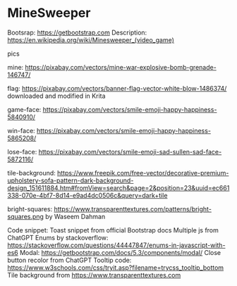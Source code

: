 # MineSweeper

Bootsrap: https://getbootstrap.com
Description: https://en.wikipedia.org/wiki/Minesweeper_(video_game)

pics

mine: https://pixabay.com/vectors/mine-war-explosive-bomb-grenade-146747/

flag: https://pixabay.com/vectors/banner-flag-vector-white-blow-1486374/
downloaded and modified in Krita

game-face: https://pixabay.com/vectors/smile-emoji-happy-happiness-5840910/

win-face: https://pixabay.com/vectors/smile-emoji-happy-happiness-5865208/

lose-face: https://pixabay.com/vectors/smile-emoji-sad-sullen-sad-face-5872116/

tile-background: https://www.freepik.com/free-vector/decorative-premium-upholstery-sofa-pattern-dark-background-design_151611884.htm#fromView=search&page=2&position=23&uuid=ec661338-070e-4bf7-8d14-e9ad4dc0506c&query=dark+tile

bright-squares: https://www.transparenttextures.com/patterns/bright-squares.png by Waseem Dahman

Code snippet:
Toast snippet from official Bootstrap docs
Multiple js from ChatGPT
Enums by stackoverflow: https://stackoverflow.com/questions/44447847/enums-in-javascript-with-es6
Modal: https://getbootstrap.com/docs/5.3/components/modal/
Close button recolor from ChatGPT
Tooltip code: https://www.w3schools.com/css/tryit.asp?filename=trycss_tooltip_bottom
Tile background from https://www.transparenttextures.com